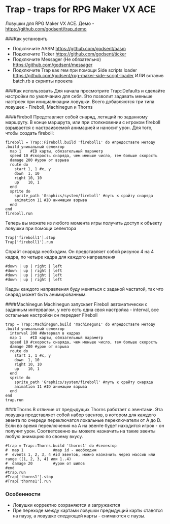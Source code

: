 # Trap - traps for RPG Maker VX ACE
Ловушки для RPG Maker VX ACE. Демо - https://github.com/godsent/trap_demo

###Как установить
- Подключите AASM https://github.com/godsent/aasm
- Подключите Ticker https://github.com/godsent/ticker
- Подключите Messager (Не обязательно) https://github.com/godsent/messager
- Подключите Trap как гем при помощи Side scripts loader https://github.com/godsent/rpg-maker-side-script-loader ИЛИ вставив batch.rb в скрипты проекта

###Как использовать
Для начала просмотрите Trap::Defaults и сделайте настройки по умолчанию для себя. Это позволит задавать меньше настроек при инициализации ловушки.
Всего добавляются три типа ловушек - Fireboll, Machinegun и Thorns

####Fireboll
Представляет собой снаряд, летящий по заданному маршруту. В конце маршрута, или при столкновении с игроком fireboll взрывается с настраивоемой анимацией и наносит урон.
Для того, чтобы создать fireboll:
```
fireboll = Trap::Fireboll.build 'fireboll1' do #предоставте методу .build уникальный селектор
  map 1    #ID карты, обязательный параметр
  speed 10 #скорость снаряда, чем меньше число, тем больше скорость
  damage 200 #урон от взрыва
  route do
    start 1, 1 #x, y
    down  1, 10
    right 10, 10
    up    10, 1
  end
  sprite do
    sprite_path 'Graphics/system/fireboll' #путь к срайту снаряда
    animation 11 #ID анимации взрыва
  end
end
fireboll.run
```
Теперь вы можете из любого момента игры получить доступ к объекту ловушки при помощи селектора
```
Trap['fireboll1'].stop
Trap['fireboll1'].run
```
Спрайт снаряда необходим. Он представляет собой рисунок 4 на 4 кадра, по четыре кадра для каждого направления
```
#down | up | right | left 
#down | up | right | left
#down | up | right | left
#down | up | right | left
```
Кадры каждого направления буду меняться с заданой частатой, так что снаряд может быть анимированным.

####Machinegun 
Machinegun запускает Fireboll автоматически с заданным интервалом, у него есть одна своя настройка - interval, все остальные настройки он передает Fireboll
```
trap = Trap::Machinegun.build 'machinegun1' do #предоставте методу .build уникальный селектор
  interval 200 #Интервал в кадрах
  map 1    #ID карты, обязательный параметр
  speed 10 #скорость снаряда, чем меньше число, тем больше скорость
  damage 200 #урон от взрыва
  route do
    start 1, 1 #x, y
    down  1, 10
    right 10, 10
    up    10, 1
  end
  sprite do
    sprite_path 'Graphics/system/fireboll' #путь к срайту снаряда
    animation 11 #ID анимации взрыва
  end
end
trap.run
```

####Thorns
В отличие от предыдущих Thorns работает с эвентами. Эта ловушка представляет собой набор эвентов, в котором для каждого эвента по очереди переключатся локальные переключатели от A до D. Если во время переключения на А на эвенте будет находится игрок - он получит урон.
Соответсвенно вы можете назначить на такие эвенты любую анимацию по своему вкусу.
```
#trap = Trap::Thorns.build 'thorns1' do #селектор
#  map 1             #map id - необходим
#  events 1, 2, 3, 4 #id эвентов, можно назначить через массив или range ([1, 2, 3, 4] или 1..4)
#  damage 20         #урон от шипов
#end
#trap.run
#Trap['thorns1'].stop
#Trap['thorns1'].run
```

### Особенности
- Ловушки корректно сохраняются и загружаются
- Пре переходе между картами ловушки предыдущий карты ставятся на паузу, а ловушке следующей карты - снимаются с паузы.
